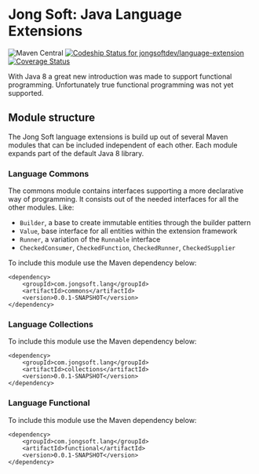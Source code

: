 # Jong Soft: Java Language Extensions
![Maven Central](https://maven-badges.herokuapp.com/maven-central/com.jongsoft.lang/language/badge.svg)
[ ![Codeship Status for jongsoftdev/language-extension](https://app.codeship.com/projects/29719e40-8168-0134-e7f7-16aa2b701c53/status)](https://app.codeship.com/projects/182189)
[![Coverage Status](https://coveralls.io/repos/bitbucket/jongsoftdev/language-extension/badge.svg?branch=master)](https://coveralls.io/bitbucket/jongsoftdev/language-extension?branch=master)

With Java 8 a great new introduction was made to support functional programming. Unfortunately true functional programming was not
yet supported.

## Module structure
The Jong Soft language extensions is build up out of several Maven modules that can be included independent of each other.
Each module expands part of the default Java 8 library.

### Language Commons
The commons module contains interfaces supporting a more declarative way of programming. It consists out of the needed interfaces
for all the other modules. Like:

* `Builder`, a base to create immutable entities through the builder pattern
* `Value`, base interface for all entities within the extension framework
* `Runner`, a variation of the `Runnable` interface
* `CheckedConsumer`, `CheckedFunction`, `CheckedRunner`, `CheckedSupplier`

To include this module use the Maven dependency below:

    <dependency>
        <groupId>com.jongsoft.lang</groupId>
        <artifactId>commons</artifactId>
        <version>0.0.1-SNAPSHOT</version>
    </dependency>

### Language Collections

To include this module use the Maven dependency below:

    <dependency>
        <groupId>com.jongsoft.lang</groupId>
        <artifactId>collections</artifactId>
        <version>0.0.1-SNAPSHOT</version>
    </dependency>

### Language Functional

To include this module use the Maven dependency below:

    <dependency>
        <groupId>com.jongsoft.lang</groupId>
        <artifactId>functional</artifactId>
        <version>0.0.1-SNAPSHOT</version>
    </dependency>